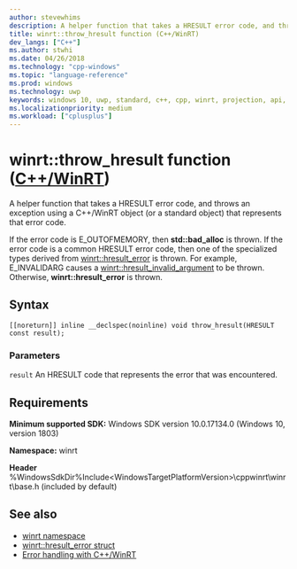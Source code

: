 ```yaml
---
author: stevewhims
description: A helper function that takes a HRESULT error code, and throws an exception using a C++/WinRT object that represents that error code.
title: winrt::throw_hresult function (C++/WinRT)
dev_langs: ["C++"]
ms.author: stwhi
ms.date: 04/26/2018
ms.technology: "cpp-windows"
ms.topic: "language-reference"
ms.prod: windows
ms.technology: uwp
keywords: windows 10, uwp, standard, c++, cpp, winrt, projection, api, reference, throw, exception, hresult_error, HRESULT, error, code
ms.localizationpriority: medium
ms.workload: ["cplusplus"]
---
```


# winrt::throw_hresult function ([C++/WinRT](/windows/uwp/cpp-and-winrt-apis/intro-to-using-cpp-with-winrt))
A helper function that takes a HRESULT error code, and throws an exception using a C++/WinRT object (or a standard object) that represents that error code.

If the error code is E_OUTOFMEMORY, then **std::bad_alloc** is thrown. If the error code is a common HRESULT error code, then one of the specialized types derived from [winrt::hresult_error](hresult-error.md) is thrown. For example, E_INVALIDARG causes a [winrt::hresult_invalid_argument](hresult-invalid-argument.md) to be thrown. Otherwise, **winrt::hresult_error** is thrown.

## Syntax
```cppwinrt
[[noreturn]] inline __declspec(noinline) void throw_hresult(HRESULT const result);
```

### Parameters
`result`
An HRESULT code that represents the error that was encountered.

## Requirements
**Minimum supported SDK:** Windows SDK version 10.0.17134.0 (Windows 10, version 1803)

**Namespace:** winrt

**Header** %WindowsSdkDir%Include\<WindowsTargetPlatformVersion>\cppwinrt\winrt\base.h (included by default)

## See also 
* [winrt namespace](../winrt.md)
* [winrt::hresult_error struct](hresult-error.md)
* [Error handling with C++/WinRT](/windows/uwp/cpp-and-winrt-apis/error-handling)
